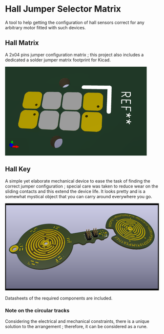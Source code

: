 # Hall Jumper Selector Matrix

A tool to help getting the configuration of hall sensors correct for any arbitrary motor fitted with such devices.

## Hall Matrix

A 2x04 pins jumper configuration matrix ; this project also includes a dedicated a solder jumper matrix footprint for Kicad.

![Solder jumper footprint](solderjumper_footprint.png)

## Hall Key

A simple yet elaborate mechanical device to ease the task of finding the correct jumper configuration ; special care was taken to reduce wear on the sliding contacts and this extend the device life.
It looks pretty and is a somewhat mystical object that you can carry around everywhere you go.

![Hall Key](hall-matrix-key.png)

Datasheets of the required components are included.

### Note on the circular tracks

Considering the electrical and mechanical constraints, there is a unique solution to the arrangement ; therefore, it can be considered as a rune.

